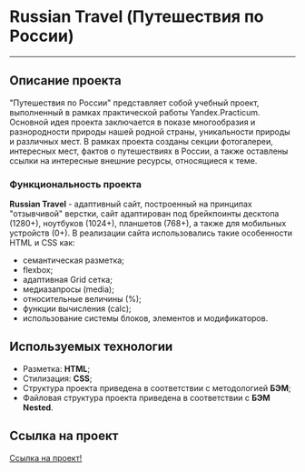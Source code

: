 # Russian Travel (Путешествия по России)
----------

## Описание проекта

"Путешествия по России" представляет собой учебный проект, выполненный в рамках практической работы Yandex.Practicum. Основной идея проекта заключается в
показе многообразия и разнородности природы нашей родной страны, уникальности природы и различных мест. В рамках проекта созданы секции фотогалереи, интересных мест, фактов о путешествиях в России, а также оставлены ссылки на интересные внешние ресурсы, относящиеся к теме.

### Функциональность проекта

**Russian Travel** - адаптивный сайт, построенный на принципах "отзывчивой" верстки, сайт адаптирован под брейкпоинты десктопа (1280+), ноутбуков (1024+), планшетов (768+), а также для мобильных устройств (0+). В реализации сайта использовались такие особенности HTML и CSS как:
- семантическая разметка;
- flexbox;
- адаптивная Grid сетка;
- медиазапросы (media);
- относительные величины (%);
- функции вычисления (calc);
- использование системы блоков, элементов и модификаторов.

## Используемых технологии

- Разметка: **HTML**;
- Стилизация: **CSS**;
- Структура проекта приведена в соответствии с методологией **БЭМ**;
- Файловая структура проекта приведена в соответствии с **БЭМ Nested**.

## Ссылка на проект
[Ссылка на проект!](https://driadix.github.io/russian-travel/)

